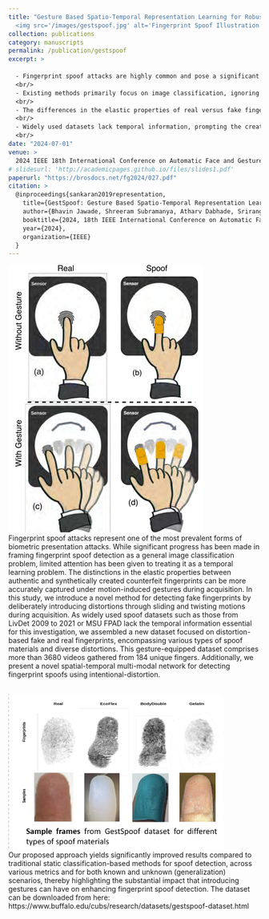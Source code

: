 ```yaml
---
title: "Gesture Based Spatio-Temporal Representation Learning for Robust Fingerprint Presentation Attack Detection <br/>
  <img src='/images/gestspoof.jpg' alt='Fingerprint Spoof Illustration' href='https://ieeexplore.ieee.org/xpl/conhome/10581880/proceeding'>"
collection: publications
category: manuscripts
permalink: /publication/gestspoof
excerpt: >

  - Fingerprint spoof attacks are highly common and pose a significant threat to biometric security systems.
  <br/>
  - Existing methods primarily focus on image classification, ignoring the potential benefits of temporal learning.
  <br/>
  - The differences in the elastic properties of real versus fake fingerprints can be better detected through motion-induced gestures.
  <br/>
  - Widely used datasets lack temporal information, prompting the creation of a new dataset to explore distortion-based spoof detection.
  <br/>
date: "2024-07-01"
venue: >
  2024 IEEE 18th International Conference on Automatic Face and Gesture Recognition (FG)
# slidesurl: 'http://academicpages.github.io/files/slides1.pdf'
paperurl: "https://brosdocs.net/fg2024/027.pdf"
citation: >
  @inproceedings{sankaran2019representation,
    title={GestSpoof: Gesture Based Spatio-Temporal Representation Learning For Robust Fingerprint Presentation Attack Detection},
    author={Bhavin Jawade, Shreeram Subramanya, Atharv Dabhade, Srirangaraj Setlur, Venu Govindaraju},
    booktitle={2024, 18th IEEE International Conference on Automatic Face & Gesture Recognition (FG 2024)},
    year={2024},
    organization={IEEE}
  }
---
```

<img src='/images/gestspoof_image2.png'><br/>
Fingerprint spoof attacks represent one of the most prevalent forms of biometric presentation attacks. While significant progress has been made in framing fingerprint spoof detection as a general image classification problem, limited attention has been given to treating it as a temporal learning problem. The distinctions in the elastic properties between authentic and synthetically created counterfeit fingerprints can be more accurately captured under motion-induced gestures during acquisition. In this study, we introduce a novel method for detecting fake fingerprints by deliberately introducing distortions through sliding and twisting motions during acquisition. As widely used spoof datasets such as those from LivDet 2009 to 2021 or MSU FPAD lack the temporal information essential for this investigation, we assembled a new dataset focused on distortion-based fake and real fingerprints, encompassing various types of spoof materials and diverse distortions. This gesture-equipped dataset comprises more than 3680 videos gathered from 184 unique fingers. Additionally, we present a novel spatial-temporal multi-modal network for detecting fingerprint spoofs using intentional-distortion.

<br/>
<img src='/images/spoof_fingerprints.png'><br/>
Our proposed approach yields significantly improved results compared to traditional static classification-based methods for spoof detection, across various metrics and for both known and unknown (generalization) scenarios, thereby highlighting the substantial impact that introducing gestures can have on enhancing fingerprint spoof detection. The dataset can be downloaded from here: https://www.buffalo.edu/cubs/research/datasets/gestspoof-dataset.html